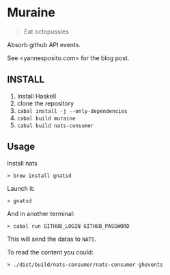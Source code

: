 # Muraine

> Eat octopussies

Absorb github API events.

See <yannesposito.com> for the blog post.

## INSTALL

1. Install Haskell
2. clone the repository
3. `cabal install -j --only-dependencies`
4. `cabal build muraine`
4. `cabal build nats-consumer`

## Usage

Install nats

```
> brew install gnatsd
```

Launch it:

```
> gnatsd
```

And in another terminal:

```
> cabal run GITHUB_LOGIN GITHUB_PASSWORD
```

This will send the datas to `NATS`.

To read the content you could:

```
> ./dist/build/nats-consumer/nats-consumer ghevents
```

